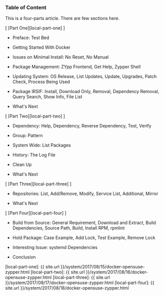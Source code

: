 ### Table of Content

This is a four-parts article.
There are few sections here.

[ [Part One][local-part-one] ]

*	Preface: Test Bed

*	Getting Started With Docker

*	Issues on Minimal Install: No Reset, No Manual

*	Package Management: ZYpp Frontend, Get Help, Zypper Shell

*	Updating System: OS Release, List Updates, Update, Upgrades, Patch Check, Process Being Used

*	Package IRSIF: Install, Download Only, Removal, Dependency Removal, Query Search, Show Info, File List

*	What's Next

[ [Part Two][local-part-two] ]

*	Dependency: Help, Dependency, Reverse Dependency, Test, Verify

*	Group: Pattern

*	System Wide: List Packages

*	History: The Log File

*	Clean Up

*	What's Next

[ [Part Three][local-part-three] ]

*	Repositories: List, Add/Remove, Modify, Service List, Additional, Mirror

*	What's Next

[ [Part Four][local-part-four] ]

*	Build from Source: General Requirement, Download and Extract, Build Dependencies, Source Path, Build, Install RPM, rpmlint

*	Hold Package: Case Example, Add Lock, Test Example, Remove Lock

*	Interesting Issue: systemd Dependencies

*	Conclusion

[//]: <> ( -- -- -- links below -- -- -- )

[local-part-one]:	{{ site.url }}/system/2017/08/15/docker-opensuse-zypper.html
[local-part-two]:	{{ site.url }}/system/2017/08/16/docker-opensuse-zypper.html
[local-part-three]:	{{ site.url }}/system/2017/08/17/docker-opensuse-zypper.html
[local-part-four]:	{{ site.url }}/system/2017/08/18/docker-opensuse-zypper.html
